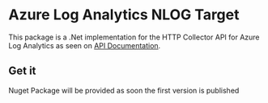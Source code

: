 # Azure Log Analytics NLOG Target

This package is a .Net implementation for the HTTP Collector API for Azure Log Analytics as seen on [API Documentation](https://azure.microsoft.com/en-us/documentation/articles/log-analytics-data-collector-api/).

## Get it

Nuget Package will be provided as soon the first version is published
